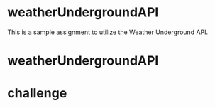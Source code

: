 # weatherUndergroundAPI

This is a sample assignment to utilize the Weather Underground API.
# weatherUndergroundAPI
# challenge
